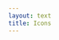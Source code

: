 ```yaml
---
layout: text
title: Icons
---
```


<i class="icon-available-for-hire"></i>
<i class="icon-facebook"></i>
<i class="icon-fast-forward"></i>
<i class="icon-github"></i>
<i class="icon-google"></i>
<i class="icon-mail"></i>
<i class="icon-multiple-professions"></i>
<i class="icon-skype"></i>
<i class="icon-twitter"></i>
<i class="icon-wide-range-of-skills"></i>
<i class="icon-xing"></i>
